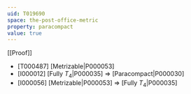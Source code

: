 ```yaml
---
uid: T019690
space: the-post-office-metric
property: paracompact
value: true
---
```

[[Proof]]

* [T000487] [Metrizable|P000053]
* [I000012] [Fully $T_4$|P000035] => [Paracompact|P000030]
* [I000056] [Metrizable|P000053] => [Fully $T_4$|P000035]

